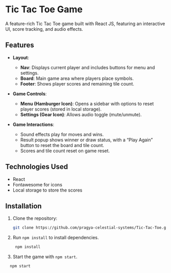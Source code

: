 # Tic Tac Toe Game

A feature-rich Tic Tac Toe game built with React JS, featuring an interactive UI, score tracking, and audio effects.

## Features

- **Layout**:
  - **Nav**: Displays current player and includes buttons for menu and settings.
  - **Board**: Main game area where players place symbols.
  - **Footer**: Shows player scores and remaining tile count.

- **Game Controls**:
  - **Menu (Hamburger Icon)**: Opens a sidebar with options to reset player scores (stored in local storage).
  - **Settings (Gear Icon)**: Allows audio toggle (mute/unmute).

- **Game Interactions**:
  - Sound effects play for moves and wins.
  - Result popup shows winner or draw status, with a “Play Again” button to reset the board and tile count.
  - Scores and tile count reset on game reset.
 

## Technologies Used
- React
- Fontawesome for icons
- Local storage to store the scores

## Installation

1. Clone the repository:

   ```bash
   git clone https://github.com/pragya-celestial-systems/Tic-Tac-Toe.git

2. Run `npm install` to install dependencies.

   ```bash
    npm install

3. Start the game with `npm start`.
  ```bash
    npm start
